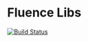 # Fluence Libs
[![Build Status](https://travis-ci.com/fluencesh/fluence.libs.monorepo.svg?branch=master)](https://travis-ci.com/fluencesh/fluence.libs.monorepo)